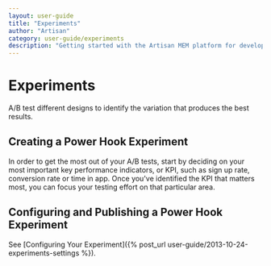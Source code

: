 ```yaml
---
layout: user-guide
title: "Experiments"
author: "Artisan"
category: user-guide/experiments
description: "Getting started with the Artisan MEM platform for developers."
---
```

# Experiments
A/B test different designs to identify the variation that produces the best results.

## Creating a Power Hook Experiment
In order to get the most out of your A/B tests, start by deciding on your most important key performance indicators, or KPI, such as sign up rate, conversion rate or time in app. Once you've identified the KPI that matters most, you can focus your testing effort on that particular area.

## Configuring and Publishing a Power Hook Experiment

See [Configuring Your Experiment]({% post_url user-guide/2013-10-24-experiments-settings %}).
